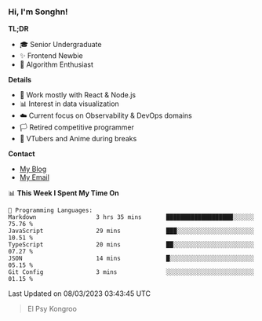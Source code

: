 ### Hi, I'm Songhn!

**TL;DR**

- 🎓 Senior Undergraduate
- ✨ Frontend Newbie
- 🎈 Algorithm Enthusiast

**Details**

- 🎯 Work mostly with React & Node.js
- 📊 Interest in data visualization
- ☁️ Current focus on Observability & DevOps domains
- 🏳️ Retired competitive programmer
- 🍵 VTubers and Anime during breaks

**Contact**
- [My Blog](https://blog.songhn.com)
- [My Email](mailto:nana7mi@duck.com)

<!--START_SECTION:waka-->
📊 **This Week I Spent My Time On** 

```text
💬 Programming Languages: 
Markdown                 3 hrs 35 mins       ███████████████████░░░░░░   75.76 % 
JavaScript               29 mins             ███░░░░░░░░░░░░░░░░░░░░░░   10.51 % 
TypeScript               20 mins             ██░░░░░░░░░░░░░░░░░░░░░░░   07.27 % 
JSON                     14 mins             █░░░░░░░░░░░░░░░░░░░░░░░░   05.15 % 
Git Config               3 mins              ░░░░░░░░░░░░░░░░░░░░░░░░░   01.15 % 
```


 Last Updated on 08/03/2023 03:43:45 UTC
<!--END_SECTION:waka-->

> El Psy Kongroo
